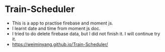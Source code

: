 # Train-Scheduler
* This is a app to practise firebase and moment js.
* I learnt date and time from moment js doc.
* I tried to do delete firebase data,  but I did not finish it. I will continue try it.
* https://weiminyang.github.io/Train-Scheduler/
